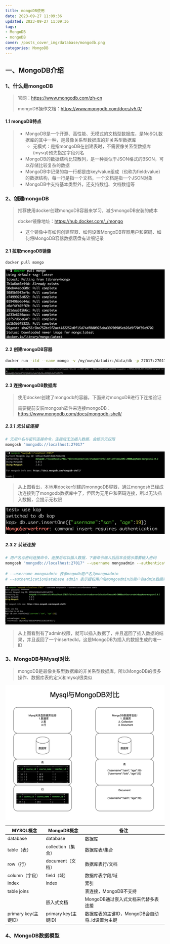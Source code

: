 ```yaml
---
title: mongoDB使用
date: 2023-09-27 11:09:36
updated: 2023-09-27 11:09:36
tags: 
- MongoDB
- mongoDB
cover: /posts_cover_img/database/mongodb.png
categories: MongoDB
---
```


## 一、MongoDB介绍

### 1、什么是mongoDB

> 官网：https://www.mongodb.com/zh-cn
>
> mongoDB操作文档：https://www.mongodb.com/docs/v5.0/

#### 1.1 mongoDB特点

> - MongoDB是一个开源、高性能、无模式的文档型数据库，是NoSQL数据库的其中一种，是最像关系型数据库的非关系型数据库
>     - 无模式：是指mongoDB在创建表时，不需要像关系型数据库(mysql)预先指定字段列名
> - MongoDB的数据结构比较散列，是一种类似于JSON格式的BSON，可以存储比较复杂的数据
> - MongoDB中记录的每一行都是由key/value组成（也称为field:value）的数据结构，每一行是指一个文档，一个文档是指一个JSON对象
> - MongoDB中支持基本类型外，还支持数组、文档数组等

### 2、创建mongoDB

> 推荐使用docker创建mongoDB容器来学习，减少mongoDB安装的成本
>
> docker镜像地址：https://hub.docker.com/_/mongo
>
> - 这个镜像中有如何创建容器、如何设置MongoDB容器用户和密码、如何将MongoDB容器数据落盘有详细记录

#### 2.1 拉取mongoDB镜像

```bash
docker pull mongo
```

![image-20230927111413287](mongoDB使用/image-20230927111413287.png)

#### 2.2 创建mongoDB容器

```bash
docker run -itd --name mongo -v /my/own/datadir:/data/db -p 27017:27017 -e MONGO_INITDB_ROOT_USERNAME=mongoadmin -e MONGO_INITDB_ROOT_PASSWORD=mongo123 mongo
```

![image-20231113122831862](mongoDB使用/image-20231113122831862.png)

#### 2.3 连接mongoDB数据库

> 使用docker创建了mongodb的容器，下面来对mongoDB进行下连接验证
>
> 需要提前安装mongosh软件来连接mongoDB：https://www.mongodb.com/docs/mongodb-shell/

##### 2.3.1 无认证连接

```bash
# 无用户名与密码连接命令，连接后无法插入数据，会提示无权限
mongosh "mongodb://localhost:27017"
```

![image-20231113125825424](mongoDB使用/image-20231113125825424.png)

> 从上图看出，本地用docker创建的monngoDB容器，通过mongosh已经成功连接到了mongodb数据库中了，但因为无用户和密码连接，所以无法插入数据，会提示无权限

![image-20231113132735269](mongoDB使用/image-20231113132735269.png)

##### 2.3.2 认证连接

```bash
# 用户名与密码连接命令，连接后可以插入数据，下面命令输入后回车会提示需要输入密码
mongosh "mongodb://localhost:27017" --username mongoadmin --authenticationDatabase admin

# --username mongoadmin 表示mogodb用户名为mongoadmin
# --authenticationDatabase admin 表示授权用户名mongoadmin的用户有admin数据库权限，即mongoDB数据库的最高权限
```

![image-20231113133114707](mongoDB使用/image-20231113133114707.png)

> 从上图看到有了admin权限，就可以插入数据了，并且返回了插入数据的结果，并且返回了一个insertedId，这是MongoDB为插入的数据生成的唯一ID

### 3、MongoDB与Mysql对比

> mongoDB是最像关系型数据库的非关系型数据库，所以MongoDB的很多操作、数据库表的定义和mysql很类似

![image-20231113133511163](mongoDB使用/image-20231113133511163.png)

| MYSQL概念           | MongoDB概念         | 备注                                           |
| ------------------- | ------------------- | ---------------------------------------------- |
| database            | database            | 数据库                                         |
| table（表）         | collection（集合）  | 数据库表/集合                                  |
| row（行）           | document（文档）    | 数据库表行/文档                                |
| column（字段）      | field（域）         | 数据库表字段/域                                |
| index               | index               | 索引                                           |
| table joins         |                     | 表连接，MongoDB不支持                          |
|                     | 嵌入式文档          | MongoDB通过嵌入式文档来代替多表连接            |
| primary key(主键ID) | primary key(主键ID) | 数据库表的主键ID，MongoDB会自动将_id设置为主键 |

### 4、MongoDB数据模型

> 
